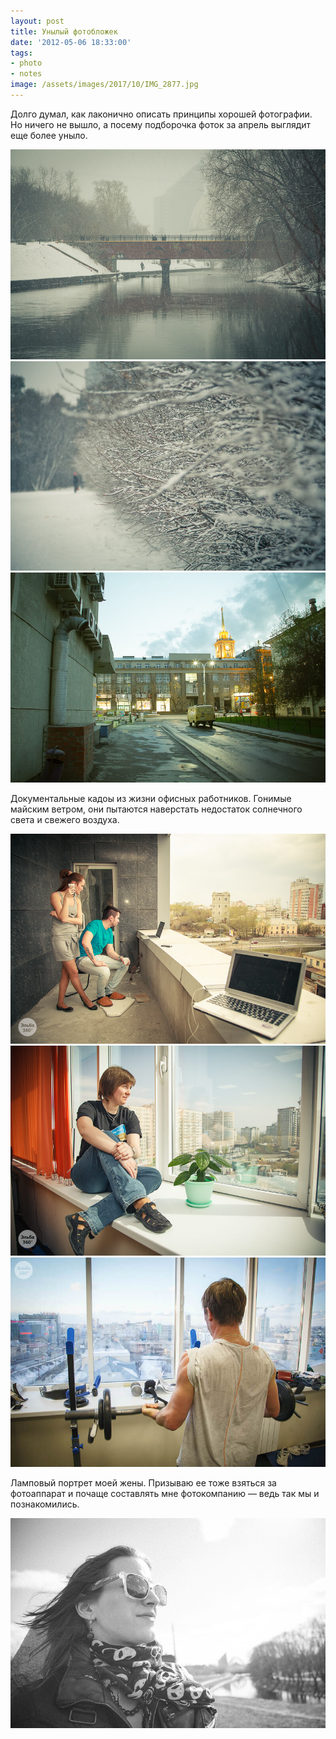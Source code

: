 ```yaml
---
layout: post
title: Унылый фотобложек
date: '2012-05-06 18:33:00'
tags:
- photo
- notes
image: /assets/images/2017/10/IMG_2877.jpg
---
```


Долго думал, как лаконично описать принципы хорошей фотографии. Но ничего не вышло, а посему подборочка фоток за апрель выглядит еще более уныло. 

![Суровый уральский май, Дмитрий Афонин, 2012](/assets/images/2017/10/IMG_2877.jpg)
![Суровый уральский май, Дмитрий Афонин, 2012](/assets/images/2017/10/IMG_2852.jpg)
![Промежутки Екатеринбурга, Афонин Дмитрий, 2012](/assets/images/2017/10/IMG_3523.jpg)

Документальные кадоы из жизни офисных работников. Гонимые майским ветром, они пытаются наверстать недостаток солнечного света и свежего воздуха.

![Не хватает кислорода, Дмитрий Афонин, 2012](/assets/images/2017/10/360.15.7.jpg)
![Солнечная Лера, Дмитрий Афонин, 2012](/assets/images/2017/10/360.15.11.jpg)
![На высоте, Дмитрий Афонин, 2012](/assets/images/2017/10/360.14.3.jpg)

Ламповый портрет моей жены. Призываю ее тоже взяться за фотоаппарат и почаще составлять мне фотокомпанию — ведь так мы и познакомились.

![Портрет жены, Дмитрий Афонин, 2012](/assets/images/2017/10/IMG_3210.jpg)